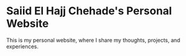 # Saiid El Hajj Chehade's Personal Website

This is my personal website, where I share my thoughts, projects, and experiences.

